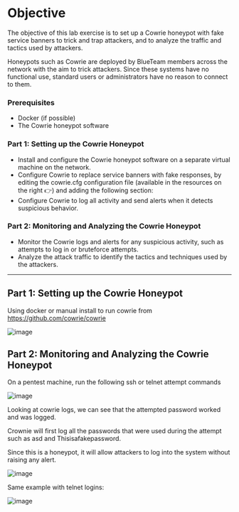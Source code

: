 # Objective

The objective of this lab exercise is to set up a Cowrie honeypot with fake service banners to trick and trap attackers, and to analyze the traffic and tactics used by attackers.

Honeypots such as Cowrie are deployed by BlueTeam members across the network with the aim to trick attackers. Since these systems have no functional use, standard users or administrators have no reason to connect to them.

### Prerequisites

- Docker (if possible)
- The Cowrie honeypot software
  
### Part 1: Setting up the Cowrie Honeypot

- Install and configure the Cowrie honeypot software on a separate virtual machine on the network.
- Configure Cowrie to replace service banners with fake responses, by editing the cowrie.cfg configuration file (available in the resources on the right 👉) and adding the following section:
- Configure Cowrie to log all activity and send alerts when it detects suspicious behavior.
  
### Part 2: Monitoring and Analyzing the Cowrie Honeypot

- Monitor the Cowrie logs and alerts for any suspicious activity, such as attempts to log in or bruteforce attempts.
- Analyze the attack traffic to identify the tactics and techniques used by the attackers.

---------------------------------------------------------------------------------------------------------------------------------------------------------------------------------------------

## Part 1: Setting up the Cowrie Honeypot

Using docker or manual install to run cowrie from https://github.com/cowrie/cowrie

![image](https://github.com/user-attachments/assets/ccc13611-539a-4a9b-b20b-175da5b4c3b2)

## Part 2: Monitoring and Analyzing the Cowrie Honeypot

On a pentest machine, run the following ssh or telnet attempt commands

![image](https://github.com/user-attachments/assets/125d0654-57c0-4765-9864-42ee5b60fc0c)

Looking at cowrie logs, we can see that the attempted password worked and was logged.

Crownie will first log all the passwords that were used during the attempt such as asd and Thisisafakepassword.

Since this is a honeypot, it will allow attackers to log into the system without raising any alert.

![image](https://github.com/user-attachments/assets/75fec30b-8dbc-4409-8b30-b77de56ade07)

Same example with telnet logins:

![image](https://github.com/user-attachments/assets/4812abc1-693d-428f-803e-d251af635614)














